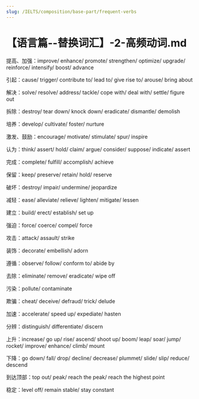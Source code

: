 ```yaml
---
slug: /IELTS/composition/base-part/frequent-verbs
---
```


# 【语言篇--替换词汇】-2-高频动词.md

提高、加强：improve/ enhance/ promote/ strengthen/ optimize/ upgrade/ reinforce/ intensify/ boost/ advance

引起：cause/ trigger/ contribute to/ lead to/ give rise to/ arouse/ bring about

解决：solve/ resolve/ address/ tackle/ cope with/ deal with/ settle/ figure out

拆除：destroy/ tear down/ knock down/ eradicate/ dismantle/ demolish

培养：develop/ cultivate/ foster/ nurture

激发、鼓励：encourage/ motivate/ stimulate/ spur/ inspire

认为：think/ assert/ hold/ claim/ argue/ consider/ suppose/ indicate/ assert

完成：complete/ fulfill/ accomplish/ achieve

保留：keep/ preserve/ retain/ hold/ reserve

破坏：destroy/ impair/ undermine/ jeopardize

减轻：ease/ alleviate/ relieve/ lighten/ mitigate/ lessen

建立：build/ erect/ establish/ set up

强迫：force/ coerce/ compel/ force

攻击：attack/ assault/ strike

装饰：decorate/ embellish/ adorn

遵循：observe/ follow/ conform to/ abide by

去除：eliminate/ remove/ eradicate/ wipe oﬀ

污染：pollute/ contaminate

欺骗：cheat/ deceive/ defraud/ trick/ delude

加速：accelerate/ speed up/ expediate/ hasten

分辨：distinguish/ differentiate/ discern

上升：increase/ go up/ rise/ ascend/ shoot up/ boom/ leap/ soar/ jump/ rocket/ improve/ enhance/ climb/ mount

下降：go down/ fall/ drop/ decline/ decrease/ plummet/ slide/ slip/ reduce/ descend

到达顶部：top out/ peak/ reach the peak/ reach the highest point

稳定：level off/ remain stable/ stay constant
